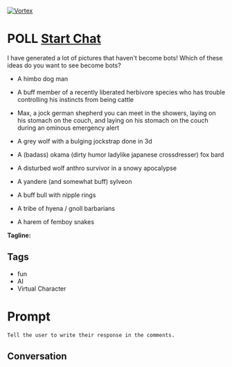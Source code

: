 
[![Vortex](https://flow-user-images.s3.us-west-1.amazonaws.com/avatars/N8poWOUp9bI0TnrmW4uK4/1698954253054)](https://gptcall.net/src/chat.html?data=%7B%22contact%22%3A%7B%22id%22%3A%22N8poWOUp9bI0TnrmW4uK4%22%2C%22flow%22%3Atrue%7D%7D)
# POLL [Start Chat](https://gptcall.net/src/chat.html?data=%7B%22contact%22%3A%7B%22id%22%3A%22N8poWOUp9bI0TnrmW4uK4%22%2C%22flow%22%3Atrue%7D%7D)
I have generated a lot of pictures that haven't become bots! Which of these ideas do you want to see become bots?



- A himbo dog man

- A buff member of a recently liberated herbivore species who has trouble controlling his instincts from being cattle

- Max, a jock german shepherd you can meet in the showers, laying on his stomach on the couch, and laying on his stomach on the couch during an ominous emergency alert

- A grey wolf with a bulging jockstrap done in 3d

- A (badass) okama (dirty humor ladylike japanese crossdresser) fox bard 

- A disturbed wolf anthro survivor in a snowy apocalypse

- A yandere (and somewhat buff) sylveon

- A buff bull with nipple rings

- A tribe of hyena / gnoll barbarians

- A harem of femboy snakes


**Tagline:** 

## Tags

- fun
- AI
- Virtual Character

# Prompt

```
Tell the user to write their response in the comments.
```

## Conversation




